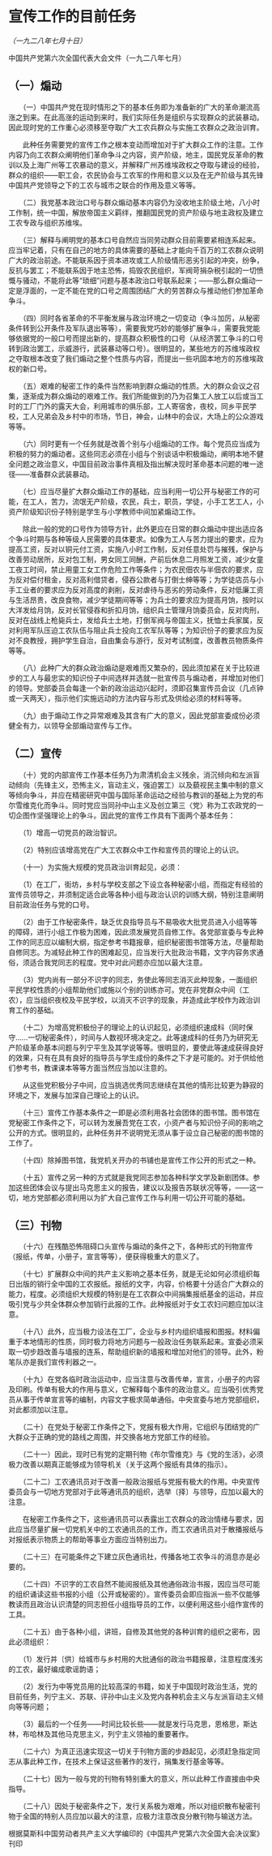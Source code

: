 # 宣传工作的目前任务

*（一九二八年七月十日）*

中国共产党第六次全国代表大会文件（一九二八年七月）

## （一）煽动

　　（一）中国共产党在现时情形之下的基本任务即为准备新的广大的革命潮流高涨之到来。在此高涨的运动到来时，我们实际任务是组织与实现群众的武装暴动。因此现时党的工作重心必须移至夺取广大工农兵群众与实施工农群众之政治训育。

　　此种任务需要党的宣传工作之根本变动而增加对于扩大群众工作的注意。工作内容乃向工农群众阐明他们革命争斗之内容，资产阶级，地主，国民党反革命的教训以及上海广州等工农暴动的意义，并解释广州苏维埃政权之夺取与建设的经验，群众的组织——职工会，农民协会与工农军的作用和意义以及在无产阶级与其先锋中国共产党领导之下的工农与城市之联合的作用及意义等等。

　　（二）我党基本政治口号与群众煽动基本内容仍为没收地主阶级土地，八小时工作制，统一中国，解放帝国主义羁绊，推翻国民党的资产阶级与地主政权及建立工农专政与组织苏维埃。

　　（三）解释与阐明党的基本口号自然应当同劳动群众目前需要紧相连系起来。应当牢记着，只有在自己的地方的具体需要的基础上才能向千百万的工农群众说明广大的政治前途。不能联系因于资本进攻或工人阶级情形恶劣引起的冲突，纷争，反抗与罢工；不能联系因于地主恐怖，捣毁农民组织，军阀苛捐杂税引起的一切愤慨与骚动，不能将此等“琐细”问题与基本政治口号联系起来；——那么群众煽动一定是浮面的，一定不能在党的口号之周围团结广大的劳苦群众与推动他们参加革命争斗。

　　（四）同时各省革命的不平衡发展与政治环境之一切变动（争斗加厉，从秘密条件转到公开条件及军队退出等等），需要我党巧妙的能够扩展争斗，需要我党能够依据党的一般口号而提出新的，提高群众积极性的口号（从经济罢工争斗的口号转到政治罢工，示威游行，武装暴动等口号）。很明显的，某些地方的苏维埃政权之夺取根本改变了我们煽动之整个性质与内容，而提出一些巩固本地方的苏维埃政权的新口号。

　　（五）艰难的秘密工作的条件当然影响到群众煽动的性质。大的群众会议之召集，逐渐成为群众煽动的艰难工作。我们所能做到的乃为召集工人放工以后或当工时的工厂门外的露天大会，利用城市的俱乐部，工人寄宿舍，夜校，同乡平民学校，工人兄弟会及乡村中的市场，节日，神会，山林中的会议，大场上的公众游戏等等。

　　（六）同时更有一个任务就是改善个别与小组煽动的工作。每个党员应当成为积极的努力的煽动者。这些同志必须在小组与个别谈话中积极煽动，阐明本地不健全问题之政治意义，中国目前政治事件真相及指出解决现时革命基本问题的唯一途径——准备群众武装暴动。

　　（七）应当尽量扩大群众煽动工作的基础，应当利用一切公开与秘密工作的可能，在工人，苦力，流氓无产阶级，农民，兵士，职员，学徒，小手工艺工人，小资产阶级知识份子特别是学生与小学教师中间加紧煽动工作。

　　除此一般的党的口号作为领导方针，此外更应在日常的群众煽动中提出适应各个争斗时期与各种等级人民需要的具体要求。如像为工人与苦力提出的要求，应为提高工资，反对以铜元付工资，实施八小时工作制，反对任意处罚与摧残，保护与改善劳动居所，反对包工制，男女同工同酬，产前后休息二月照发工资，减少女童工夜工时间，禁止用童工女工作危险工作等条件；为农民佃农与半佃农的要求，应为反对偿付租金，反对高利借贷者，侵吞公款者与打倒士绅等等；为学徒店员与小手工业者的要求应为反对高度的剥削，反对虐待与恶劣的劳动条件，反对低廉工资与生活昂贵，改良食物，减少学徒期间等等；为兵士的要求应为提高月饷，按时以大洋发给月饷，反对长官侵吞和折扣月饷，组织兵士管理月饷委员会，反对肉刑，反对在战线上枪毙兵士，发给兵士土地，打倒军阀与帝国主义，抚恤士兵家属，反对利用军队压迫工农队伍与阻止兵士投向工农军队等等；为知识份子的要求应为反对不良教授，拥护学生自治，自由集会与游行，反对考试制度，改善教员物质条件等等。

　　（八）此种广大的群众政治煽动是艰难而又繁杂的，因此须加紧在关于比较进步的工人与最忠实的知识份子中间选样并选就一批宣传员与煽动者，并增加对他们的领导。党部委员会每逢一个新的政治运动兴起时，须即召集宣传员会议（几点钟或一天两天），指示他们实施远动的方法内容与形式及供给必须的材料等等。

　　（九）由于煽动工作之异常艰难及其含有广大的意义，因此党部宣委成份必须健全有力，以领导全部煽动宣传与工作。

## （二）宣传

　　（十）党的内部宣传工作基本任务乃为肃清机会主义残余，消沉倾向和左派盲动倾向（先锋主义，恐怖主义，盲动主义，强迫罢工）以及藐视民主集中制的意义等倾向争斗，并应在精密研究中国与国际革命运动之经验与教训的基础上为党的布尔雪维克化而争斗。同时党应当同孙中山主义及创立第三〈党〉称为工农政党的一切企图作坚强理论上的争斗。因此党的宣传工作具有下面两个基本任务：

　　（1）增高一切党员的政治智识。

　　（2）特别应该增高党在广大工农群众中工作和宣传员的理论上的认识。

　　（十一）为实施大规模的党员政治训育起见，必须：

　　（1）在工厂，街坊，乡村与学校支部之下设立各种秘密小组，而指定有经验的宣传员领导之，并须制定适合此等各种小组与政治认识的训练大纲，特别注意阐明目前政治任务与党的口号。

　　（2）由于工作秘密条件，缺乏优良指导员与不易吸收大批党员进入小组等等的障碍，进行小组工作极为困难，因此须发展党员自修工作。各党部宣委与专此种工作的同志应以编制大纲，指定参考书籍报章，组织秘密图书馆等方法，尽量帮助自修同志。为减轻此种工作的困难起见，应当发行大批政治书籍，文字内容务求通俗，须适合我党同志的程度。党中对此问题亦应加以最大注意。

　　（3）党内尚有一部分不识字的同志，务使此等同志消灭此种现象，一面组织平民学校性质的小组帮助他们或施以个别的训练亦可。党在非党群众中间（工农），应当组织夜校及平民学校，以消灭不识字的现象，并造成此学校作为政治训育工作的基础。

　　（十二）为增高党积极份子的理论上的认识起见，必须组织速成科（同时保守……一切秘密条件），时间与人数视环境决定之。此等速成科的任务乃为研究无产阶级革命基本问题与列宁平生及其学说等等。很明显的，要使此等速成获得良好的效果，只有在具有良好的指导员与学生成份的条件之下才是可能的。对于供给他们参考书，教课课本等等方面当然应当加以注意的。

　　从这些党积极分子中间，应当挑选优秀同志继续在其他的情形比较更为静寂的环境之下，发展与加深自己理论上的认识。

　　（十三）宣传工作基本条件之一即是必须利用各社会团体的图书馆。图书馆在党秘密工作条件之下，可以转为发展吾党在工农，小资产者与知识份子间的影响之公开的方式。很明显的，此种任务并不说明党无须从事于设立自己秘密的图书馆的工作了。

　　（十四）除掉图书馆，我党机关开办的书铺也是宣传工作公开的形式之一种。

　　（十五）宣传之另一种的方式就是我党同志参加各种科学文学及新剧团体。参加这些团体会议与提出马克思主义的报告，建议以及报告苏联状况等等，——这一切，地方党部都必须利用以为扩大自己宣传工作与利用一切公开可能的基础。

## （三）刊物

　　（十六）在残酷恐怖阻碍口头宣传与煽动的条件之下，各种形式的刊物宣传（报纸，传单，小册子，宣言等等），便获得极重大的意义了。

　　（十七）扩展群众中间的共产主义影响之基本任务，就是无论如何必须组织每日出版的销行全中国的工农报纸。报纸的文字，内容，价格要十分适合广大群众的能力，程度。必须组织大规模的特别是在工农群众中间捐集报纸基金的运动，并应吸引党与少共全体群众参加销行此报的工作。此种报纸对于女工农妇问题应加以注意。

　　（十八）此外，应当极力设法在工厂，企业与乡村内组织墙报和图报。材料偏重于本地情形的性质，同时极力将地方问题与一般政治任务联系起来。宣委必须采取一切步趋改善与墙报的连系，帮助组织新的墙报和增加对他们的领导。此外，粉笔队亦是我们宣传利器之一。

　　（十九）在党各临时政治运动中，应当注意与改善传单，宣言，小册子的内容及印刷。传单有极大的作用与意义，它解释每个事件的政治意义。应当吸引优秀党员从事于传单宣言等的编制，内容文字极求简单通俗。中央宣委与地方党部组织，对此都须加以注意。

　　（二十）在党处于秘密工作条件之下，党报有极大作用，它组织与团结党的广大群众于正确的党的路线之周围，并交换各地方党部工作的经验。

　　（二十一）因此，现时已有党的定期刊物《布尔雪维克》与《党的生活》，必须极力改善以期真正能够成为领导机关（关于这两个报纸有具体的指示）。

　　（二十二）工农通讯员对于改善一般政治报纸与党报有极大的作用。中央宣传委员会与一切地方党部对于此等通讯员的组织，选举〔择〕与领导，应加以最大的注意。

　　在秘密工作条件之下，这些通讯员可以表露出工农群众的政治情绪与要求，因此应当尽量扩展一切党机关中的工农通讯员的工作，而工农通讯员对于散播报纸与对报纸表示物质上的帮助等事业方面应当特别出力。

　　（二十三）在可能条件之下建立灰色通讯社，传播各地工农争斗的消息亦是必要的。

　　（二十四）不识字的工农自然不能阅报纸及其他通俗政治书报，因应当尽可能的组织诵读这些书报的小组（公开或秘密的）。宣传委员会即应指派一些不仅能够教读而且政治认识清楚的同志担任小组指导员的工作，以便利用这些小组作宣传的工具。

　　（二十五）由于各种小组，讲班，自修及其他党的各种训育的组织之密布，因此必须组织：

　　（1）发行并〔供〕给城市与乡村用的大批通俗的政治书籍报章，注意程度浅劣的工农，最好编成歌谣韵语；

　　（2）发行为中等党员用的比较高深的书籍，如关于中国现时政治生活，党的目前任务，列宁主义、苏联、评孙中山主义及党内各种机会主义与左派盲动主义倾向等等问题；

　　（3）最后的一个任务——时间比较长些——就是发行马克思，恩格思，斯达林，布哈林及其他马克思主义，列宁主义领袖的重要著作。

　　（二十六）为真正迅速实现这一切关于刊物方面的步趋起见，必须赶急指定同志从事此种工作，在技术上保证这些著作的发行，捐集发行基金等等。

　　（二十七）因为一般与党的刊物有特别重大的意义，所以此种工作直接由中央指导。

　　（二十八）因处于秘密条件之下，发行关系极为艰难，所以对组织散布秘密刊物于全国的特别人员应加以最大的注意，应极力注意改良分散刊物与输送方法。


根据莫斯科中国劳动者共产主义大学编印的《中国共产党第六次全国大会决议案》刊印